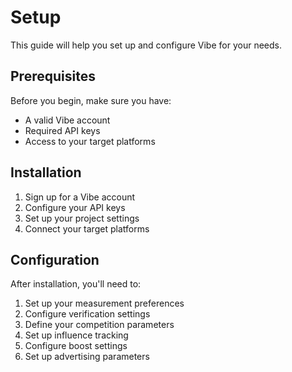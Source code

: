 # Setup

This guide will help you set up and configure Vibe for your needs.

## Prerequisites

Before you begin, make sure you have:
- A valid Vibe account
- Required API keys
- Access to your target platforms

## Installation

1. Sign up for a Vibe account
2. Configure your API keys
3. Set up your project settings
4. Connect your target platforms

## Configuration

After installation, you'll need to:
1. Set up your measurement preferences
2. Configure verification settings
3. Define your competition parameters
4. Set up influence tracking
5. Configure boost settings
6. Set up advertising parameters 